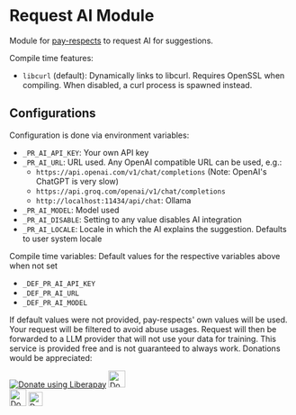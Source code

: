 # Request AI Module

Module for [pay-respects](https://codeberg.org/iff/pay-respects) to request AI for suggestions.

Compile time features:

- `libcurl` (default): Dynamically links to libcurl. Requires OpenSSL when compiling. When disabled, a curl process is spawned instead.

## Configurations

Configuration is done via environment variables:

- `_PR_AI_API_KEY`: Your own API key
- `_PR_AI_URL`: URL used. Any OpenAI compatible URL can be used, e.g.:
	- `https://api.openai.com/v1/chat/completions` (Note: OpenAI's ChatGPT is very slow)
	- `https://api.groq.com/openai/v1/chat/completions`
	- `http://localhost:11434/api/chat`: Ollama
- `_PR_AI_MODEL`: Model used
- `_PR_AI_DISABLE`: Setting to any value disables AI integration
- `_PR_AI_LOCALE`: Locale in which the AI explains the suggestion. Defaults to user system locale

Compile time variables: Default values for the respective variables above when not set

- `_DEF_PR_AI_API_KEY`
- `_DEF_PR_AI_URL`
- `_DEF_PR_AI_MODEL`

If default values were not provided, pay-respects' own values will be used. Your request will be filtered to avoid abuse usages. Request will then be forwarded to a LLM provider that will not use your data for training. This service is provided free and is not guaranteed to always work. Donations would be appreciated:

<div>
	<a
		href="https://liberapay.com/iff/donate"
		target="_blank"
		rel="noreferrer"
		><img
			src="https://liberapay.com/assets/widgets/donate.svg"
			alt="Donate using Liberapay"
		/></a
	>
	<a href="https://ko-fi.com/iffse" target="_blank" rel="noreferrer"
		><img
			height='30'
			src="https://www.vectorlogo.zone/logos/ko-fi/ko-fi-ar21.svg"
			alt="Donate using Ko-fi"
			style="height: 30px;"
		/></a
	>
	<br />
	<a href="https://iffse.eu.org/stripe" target="_blank" rel="noreferrer"
		><img
			height='30'
			src="https://cdn.brandfolder.io/KGT2DTA4/at/8vbr8k4mr5xjwk4hxq4t9vs/Stripe_wordmark_-_blurple.svg"
			alt="Donate using Stripe"
			style="height: 30px;"
		/></a
	>
	<a
		href="https://www.paypal.com/donate/?hosted_button_id=QN7Z7ZHRAAFZL"
		target="_blank"
		rel="noreferrer"
		><img
			height='30'
			src="https://upload.wikimedia.org/wikipedia/commons/b/b5/PayPal.svg"
			alt="Donate using PayPal"
			style="height: 25px; margin-bottom: 3px;"
		/></a
	>
</div>

